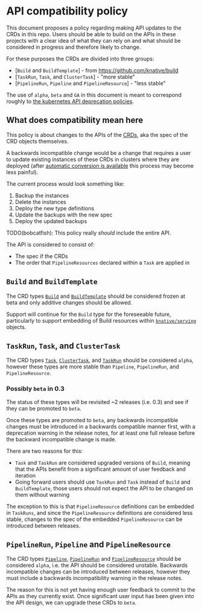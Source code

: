 # API compatibility policy

This document proposes a policy regarding making API updates to the CRDs in this
repo. Users should be able to build on the APIs in these projects with a clear
idea of what they can rely on and what should be considered in progress and
therefore likely to change.

For these purposes the CRDs are divided into three groups:

- [`Build` and `BuildTemplate`] - from <https://github.com/knative/build>
- [`TaskRun`, `Task`, and `ClusterTask`] - "more stable"
- [`PipelineRun`, `Pipeline` and `PipelineResource`] - "less stable"

The use of `alpha`, `beta` and `GA` in this document is meant to correspond
roughly to
[the kubernetes API deprecation policies](https://kubernetes.io/docs/reference/using-api/deprecation-policy/#deprecating-a-flag-or-cli).

## What does compatibility mean here

This policy is about changes to the APIs of the
[CRDs](https://kubernetes.io/docs/concepts/extend-kubernetes/api-extension/custom-resources/),
aka the spec of the CRD objects themselves.

A backwards incompatible change would be a change that requires a user to update
existing instances of these CRDs in clusters where they are deployed (after
[automatic conversion is available](https://kubernetes.io/docs/tasks/access-kubernetes-api/custom-resources/custom-resource-definition-versioning/#webhook-conversion)
this process may become less painful).

The current process would look something like:

1. Backup the instances
1. Delete the instances
1. Deploy the new type definitions
1. Update the backups with the new spec
1. Deploy the updated backups

TODO(bobcatfish): This policy really _should_ include the entire API.

The API is considered to consist of:

- The spec if the CRDs
- The order that `PipelineResources` declared within a `Task` are applied in

## `Build` and `BuildTemplate`

The CRD types
[`Build`](https://github.com/knative/docs/blob/master/docs/build/builds.md) and
[`BuildTemplate`](https://github.com/knative/docs/blob/master/docs/build/build-templates.md)
should be considered frozen at beta and only additive changes should be allowed.

Support will continue for the `Build` type for the foreseeable future,
particularly to support embedding of Build resources within
[`knative/serving`](https://github.com/knative/serving) objects.

## `TaskRun`, `Task`, and `ClusterTask`

The CRD types
[`Task`](https://github.com/tektoncd/pipeline/blob/master/docs/tasks.md),
[`ClusterTask`](https://github.com/tektoncd/pipeline/blob/master/docs/tasks.md#clustertask),
and
[`TaskRun`](https://github.com/tektoncd/pipeline/blob/master/docs/taskruns.md)
should be considered `alpha`, however these types are more stable than
`Pipeline`, `PipelineRun`, and `PipelineResource`.

### Possibly `beta` in 0.3

The status of these types will be revisited ~2 releases (i.e. 0.3) and see if
they can be promoted to `beta`.

Once these types are promoted to `beta`, any backwards incompatible changes must
be introduced in a backwards compatible manner first, with a deprecation warning
in the release notes, for at least one full release before the backward
incompatible change is made.

There are two reasons for this:

- `Task` and `TaskRun` are considered upgraded versions of `Build`, meaning that
  the APIs benefit from a significant amount of user feedback and iteration
- Going forward users should use `TaskRun` and `Task` instead of `Build` and
  `BuildTemplate`, those users should not expect the API to be changed on them
  without warning

The exception to this is that `PipelineResource` definitions can be embedded in
`TaskRuns`, and since the `PipelineResource` definitions are considered less
stable, changes to the spec of the embedded `PipelineResource` can be introduced
between releases.

## `PipelineRun`, `Pipeline` and `PipelineResource`

The CRD types
[`Pipeline`](https://github.com/tektoncd/pipeline/blob/master/docs/pipelines.md),
[`PipelineRun`](https://github.com/tektoncd/pipeline/blob/master/docs/pipelines.md)
and
[`PipelineResource`](https://github.com/tektoncd/pipeline/blob/master/docs/resources.md#pipelineresources)
should be considered `alpha`, i.e. the API should be considered unstable.
Backwards incompatible changes can be introduced between releases, however they
must include a backwards incompatibility warning in the release notes.

The reason for this is not yet having enough user feedback to commit to the APIs
as they currently exist. Once significant user input has been given into the API
design, we can upgrade these CRDs to `beta`.
